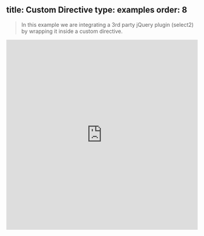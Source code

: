 title: Custom Directive
type: examples
order: 8
---

> In this example we are integrating a 3rd party jQuery plugin (select2) by wrapping it inside a custom directive.

<iframe width="100%" height="500" src="http://jsfiddle.net/yyx990803/zuc27nw9/embedded/result,html,js,css" allowfullscreen="allowfullscreen" frameborder="0"></iframe>

